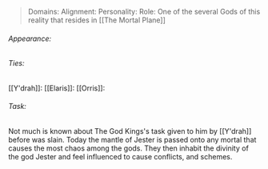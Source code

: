 > Domains: 
> Alignment: 
> Personality: 
> Role: One of the several Gods of this reality that resides in [[The Mortal Plane]]

###### Appearance:

###### Ties:
[[Y'drah]]: 
[[Elaris]]: 
[[Orris]]: 
###### Task:
Not much is known about The God Kings's task given to him by [[Y'drah]] before was slain. Today the mantle of Jester is passed onto any mortal that causes the most chaos among the gods. They then inhabit the divinity of the god Jester and feel influenced to cause conflicts, and schemes.